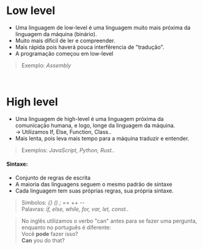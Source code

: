 # Low level
- Uma linguagem de low-level é uma linguagem muito mais próxima da linguagem da máquina (binário).
- Muito mais díficil de ler e compreender.
- Mais rápida pois haverá pouca interfêrencia de "tradução".
- A programação começou em low-level
> Exemplo: _Assembly_

</br>

# High level
- Uma linguagem de high-level é uma linguagem próxima da comunicação humana, e logo, longe da linguagem da máquina. <br>
-> Utilizamos If, Else, Function, Class.. 
- Mais lenta, pois leva mais tempo para a máquina traduzir e entender. 
> Exemplos: _JavaScript, Python, Rust.._ 

#### Sintaxe:
- Conjunto de regras de escrita
- A maioria das linguagens seguem o mesmo padrão de sintaxe
- Cada linguagem tem suas próprias regras, sua própria sintaxe. 
> Símbolos: _{} () ; == ++ --_  </br>
> Palavras: _if, else, while, for, var, let, const.._ </br>

>No inglês utilizamos o verbo "can" antes para se fazer uma pergunta, enquanto no português é diferente: </br>
Você **pode** fazer isso?  </br>
**Can** you do that?  <br/>
